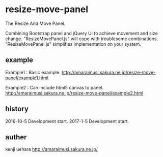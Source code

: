 # resize-move-panel
The Resize And Move Panel.

Combining Bootstrap panel and jQuery UI to achieve movement and size change. 
"ResizeMovePanel.js" will cope with troublesome combinations.
"ResizeMovePanel.js" simplifies implementation on your system.

## example
Example1 : Basic example.
http://amaraimusi.sakura.ne.jp/resize-move-panel/example1.html

Example2 : Can include html5 canvas to panel.
http://amaraimusi.sakura.ne.jp/resize-move-panel/example2.html

## history
2016-10-5 Development start.
2017-1-5 Development start.

## auther
kenji uehara
http://amaraimusi.sakura.ne.jp/